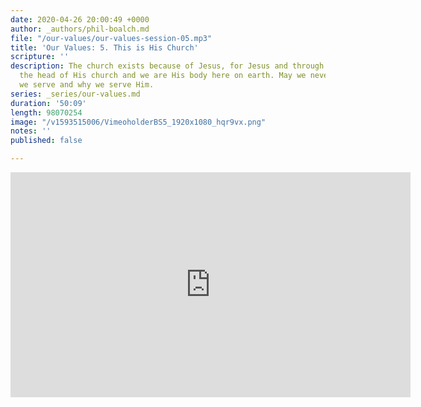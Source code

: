 ```yaml
---
date: 2020-04-26 20:00:49 +0000
author: _authors/phil-boalch.md
file: "/our-values/our-values-session-05.mp3"
title: 'Our Values: 5. This is His Church'
scripture: ''
description: The church exists because of Jesus, for Jesus and through Jesus. He is
  the head of His church and we are His body here on earth. May we never forget who
  we serve and why we serve Him.
series: _series/our-values.md
duration: '50:09'
length: 98070254
image: "/v1593515006/VimeoholderBS5_1920x1080_hqr9vx.png"
notes: ''
published: false

---
```

 <iframe src="https://player.vimeo.com/video/431754562" width="640" height="360" frameborder="0" allow="autoplay; fullscreen" allowfullscreen></iframe>